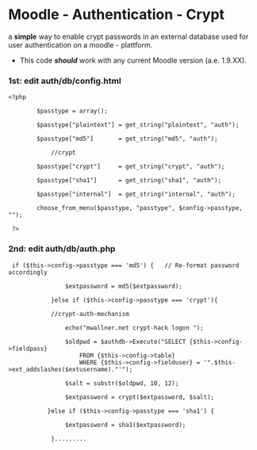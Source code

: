 # Moodle - Authentication - Crypt #
a **simple** way to enable crypt passwords in an external database used for user authentication on a moodle - plattform.

  * This code **_should_** work with any current Moodle version (a.e. 1.9.XX).

### 1st: edit auth/db/config.html ###
```
<?php

        $passtype = array();

        $passtype["plaintext"] = get_string("plaintext", "auth");

        $passtype["md5"]       = get_string("md5", "auth");
        
            //crypt

        $passtype["crypt"]     = get_string("crypt", "auth"); 

        $passtype["sha1"]      = get_string("sha1", "auth");

        $passtype["internal"]  = get_string("internal", "auth");

        choose_from_menu($passtype, "passtype", $config->passtype, "");

 ?>
```

### 2nd: edit auth/db/auth.php ###
```
 if ($this->config->passtype === 'md5') {   // Re-format password accordingly

                $extpassword = md5($extpassword);

            }else if ($this->config->passtype === 'crypt'){

            //crypt-auth-mechanism

                echo("mwallner.net crypt-hack logon ");

                $oldpwd = $authdb->Execute("SELECT {$this->config->fieldpass} 
                    FROM {$this->config->table} 
                    WHERE {$this->config->fielduser} = '".$this->ext_addslashes($extusername)."'");    

                $salt = substr($oldpwd, 10, 12);

                $extpassword = crypt($extpassword, $salt);

           }else if ($this->config->passtype === 'sha1') {

                $extpassword = sha1($extpassword);

            }.........

```
